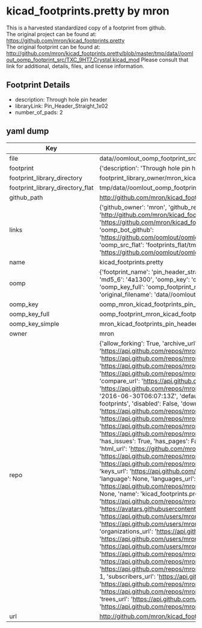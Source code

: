 # kicad_footprints.pretty by mron  
This is a harvested standardized copy of a footprint from github.  
The original project can be found at:  
https://github.com/mron/kicad_footprints.pretty  
The original footprint can be found at:
http://github.com/mron/kicad_footprints.pretty/blob/master/tmp/data//oomlout_oomp_footprint_src/TXC_9HT7_Crystal.kicad_mod
Please consult that link for additional, details, files, and license information.  
## Footprint Details
* description: Through hole pin header  
* libraryLink: Pin_Header_Straight_1x02  
* number_of_pads: 2  
## yaml dump  
| Key | Value |  
| --- | --- |  
| file | data//oomlout_oomp_footprint_src/kicad_footprints.pretty/Pin_Header_Straight_1x02.kicad_mod |  
| footprint | {'description': 'Through hole pin header', 'libraryLink': 'Pin_Header_Straight_1x02', 'number_of_pads': 2} |  
| footprint_library_directory | footprint_library_owner/mron_kicad_footprints.pretty |  
| footprint_library_directory_flat | tmp/data//oomlout_oomp_footprint_src/footprints_flat/mron_kicad_footprints_pin_header_straight_1x02/working |  
| github_path | http://github.com/mron/kicad_footprints.pretty/blob/master/tmp/data//oomlout_oomp_footprint_src/Pin_Header_Straight_1x02.kicad_mod |  
| links | {'github_owner': 'mron', 'github_repo_name': 'kicad_footprints.pretty', 'github_src': 'http://github.com/mron/kicad_footprints.pretty/blob/master/tmp/data//oomlout_oomp_footprint_src/TXC_9HT7_Crystal.kicad_mod', 'github_src_repo': 'https://github.com/mron/kicad_footprints.pretty', 'oomp_bot': 'tmp/data//oomlout_oomp_footprint_src/footprints/mron_kicad_footprints_pin_header_straight_1x02/working', 'oomp_bot_github': 'https://github.com/oomlout/oomlout_oomp_footprint_bot/tree/main/tmp/data//oomlout_oomp_footprint_src/footprints/mron_kicad_footprints_pin_header_straight_1x02/working', 'oomp_src_flat': 'footprints_flat/tmp/data//oomlout_oomp_footprint_src/footprints_flat/mron_kicad_footprints_pin_header_straight_1x02/working', 'oomp_src_flat_github': 'https://github.com/oomlout/oomlout_oomp_footprint_src/tree/main/tmp/data//oomlout_oomp_footprint_src/footprints_flat/mron_kicad_footprints_pin_header_straight_1x02/working'} |  
| name | kicad_footprints.pretty |  
| oomp | {'footprint_name': 'pin_header_straight_1x02', 'library_name': 'kicad_footprints', 'md5': '4a1300548144faad8c83e6de18401b6a', 'md5_10': '4a13005481', 'md5_5': '4a130', 'md5_6': '4a1300', 'oomp_key': 'oomp_mron_kicad_footprints_pin_header_straight_1x02', 'oomp_key_extra': 'oomp_footprint_mron_kicad_footprints_pin_header_straight_1x02', 'oomp_key_full': 'oomp_footprint_mron_kicad_footprints_pin_header_straight_1x02_4a1300', 'oomp_key_simple': 'mron_kicad_footprints_pin_header_straight_1x02', 'original_filename': 'data//oomlout_oomp_footprint_src/kicad_footprints.pretty/Pin_Header_Straight_1x02.kicad_mod', 'owner_name': 'mron'} |  
| oomp_key | oomp_mron_kicad_footprints_pin_header_straight_1x02 |  
| oomp_key_full | oomp_footprint_mron_kicad_footprints_pin_header_straight_1x02 |  
| oomp_key_simple | mron_kicad_footprints_pin_header_straight_1x02 |  
| owner | mron |  
| repo | {'allow_forking': True, 'archive_url': 'https://api.github.com/repos/mron/kicad_footprints.pretty/{archive_format}{/ref}', 'archived': False, 'assignees_url': 'https://api.github.com/repos/mron/kicad_footprints.pretty/assignees{/user}', 'blobs_url': 'https://api.github.com/repos/mron/kicad_footprints.pretty/git/blobs{/sha}', 'branches_url': 'https://api.github.com/repos/mron/kicad_footprints.pretty/branches{/branch}', 'clone_url': 'https://github.com/mron/kicad_footprints.pretty.git', 'collaborators_url': 'https://api.github.com/repos/mron/kicad_footprints.pretty/collaborators{/collaborator}', 'comments_url': 'https://api.github.com/repos/mron/kicad_footprints.pretty/comments{/number}', 'commits_url': 'https://api.github.com/repos/mron/kicad_footprints.pretty/commits{/sha}', 'compare_url': 'https://api.github.com/repos/mron/kicad_footprints.pretty/compare/{base}...{head}', 'contents_url': 'https://api.github.com/repos/mron/kicad_footprints.pretty/contents/{+path}', 'contributors_url': 'https://api.github.com/repos/mron/kicad_footprints.pretty/contributors', 'created_at': '2016-06-30T06:07:13Z', 'default_branch': 'master', 'deployments_url': 'https://api.github.com/repos/mron/kicad_footprints.pretty/deployments', 'description': 'Place to store kicad footprints', 'disabled': False, 'downloads_url': 'https://api.github.com/repos/mron/kicad_footprints.pretty/downloads', 'events_url': 'https://api.github.com/repos/mron/kicad_footprints.pretty/events', 'fork': False, 'forks': 0, 'forks_count': 0, 'forks_url': 'https://api.github.com/repos/mron/kicad_footprints.pretty/forks', 'full_name': 'mron/kicad_footprints.pretty', 'git_commits_url': 'https://api.github.com/repos/mron/kicad_footprints.pretty/git/commits{/sha}', 'git_refs_url': 'https://api.github.com/repos/mron/kicad_footprints.pretty/git/refs{/sha}', 'git_tags_url': 'https://api.github.com/repos/mron/kicad_footprints.pretty/git/tags{/sha}', 'git_url': 'git://github.com/mron/kicad_footprints.pretty.git', 'has_discussions': False, 'has_downloads': True, 'has_issues': True, 'has_pages': False, 'has_projects': True, 'has_wiki': True, 'homepage': None, 'hooks_url': 'https://api.github.com/repos/mron/kicad_footprints.pretty/hooks', 'html_url': 'https://github.com/mron/kicad_footprints.pretty', 'id': 62283986, 'is_template': False, 'issue_comment_url': 'https://api.github.com/repos/mron/kicad_footprints.pretty/issues/comments{/number}', 'issue_events_url': 'https://api.github.com/repos/mron/kicad_footprints.pretty/issues/events{/number}', 'issues_url': 'https://api.github.com/repos/mron/kicad_footprints.pretty/issues{/number}', 'keys_url': 'https://api.github.com/repos/mron/kicad_footprints.pretty/keys{/key_id}', 'labels_url': 'https://api.github.com/repos/mron/kicad_footprints.pretty/labels{/name}', 'language': None, 'languages_url': 'https://api.github.com/repos/mron/kicad_footprints.pretty/languages', 'license': None, 'merges_url': 'https://api.github.com/repos/mron/kicad_footprints.pretty/merges', 'milestones_url': 'https://api.github.com/repos/mron/kicad_footprints.pretty/milestones{/number}', 'mirror_url': None, 'name': 'kicad_footprints.pretty', 'network_count': 0, 'node_id': 'MDEwOlJlcG9zaXRvcnk2MjI4Mzk4Ng==', 'notifications_url': 'https://api.github.com/repos/mron/kicad_footprints.pretty/notifications{?since,all,participating}', 'open_issues': 0, 'open_issues_count': 0, 'owner': {'avatar_url': 'https://avatars.githubusercontent.com/u/4845495?v=4', 'events_url': 'https://api.github.com/users/mron/events{/privacy}', 'followers_url': 'https://api.github.com/users/mron/followers', 'following_url': 'https://api.github.com/users/mron/following{/other_user}', 'gists_url': 'https://api.github.com/users/mron/gists{/gist_id}', 'gravatar_id': '', 'html_url': 'https://github.com/mron', 'id': 4845495, 'login': 'mron', 'node_id': 'MDQ6VXNlcjQ4NDU0OTU=', 'organizations_url': 'https://api.github.com/users/mron/orgs', 'received_events_url': 'https://api.github.com/users/mron/received_events', 'repos_url': 'https://api.github.com/users/mron/repos', 'site_admin': False, 'starred_url': 'https://api.github.com/users/mron/starred{/owner}{/repo}', 'subscriptions_url': 'https://api.github.com/users/mron/subscriptions', 'type': 'User', 'url': 'https://api.github.com/users/mron'}, 'private': False, 'pulls_url': 'https://api.github.com/repos/mron/kicad_footprints.pretty/pulls{/number}', 'pushed_at': '2016-07-01T06:12:41Z', 'releases_url': 'https://api.github.com/repos/mron/kicad_footprints.pretty/releases{/id}', 'size': 9, 'ssh_url': 'git@github.com:mron/kicad_footprints.pretty.git', 'stargazers_count': 0, 'stargazers_url': 'https://api.github.com/repos/mron/kicad_footprints.pretty/stargazers', 'statuses_url': 'https://api.github.com/repos/mron/kicad_footprints.pretty/statuses/{sha}', 'subscribers_count': 1, 'subscribers_url': 'https://api.github.com/repos/mron/kicad_footprints.pretty/subscribers', 'subscription_url': 'https://api.github.com/repos/mron/kicad_footprints.pretty/subscription', 'svn_url': 'https://github.com/mron/kicad_footprints.pretty', 'tags_url': 'https://api.github.com/repos/mron/kicad_footprints.pretty/tags', 'teams_url': 'https://api.github.com/repos/mron/kicad_footprints.pretty/teams', 'temp_clone_token': None, 'topics': [], 'trees_url': 'https://api.github.com/repos/mron/kicad_footprints.pretty/git/trees{/sha}', 'updated_at': '2016-07-01T05:13:43Z', 'url': 'https://api.github.com/repos/mron/kicad_footprints.pretty', 'visibility': 'public', 'watchers': 0, 'watchers_count': 0, 'web_commit_signoff_required': False} |  
| url | http://github.com/mron/kicad_footprints.pretty |  

